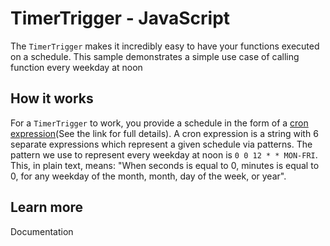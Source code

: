 # TimerTrigger - JavaScript

The `TimerTrigger` makes it incredibly easy to have your functions executed on a schedule. This sample demonstrates a simple use case of calling  function every weekday at noon

## How it works

For a `TimerTrigger` to work, you provide a schedule in the form of a [cron expression](https://en.wikipedia.org/wiki/Cron#CRON_expression)(See the link for full details). A cron expression is a string with 6 separate expressions which represent a given schedule via patterns. The pattern we use to represent every weekday at noon is `0 0 12 * * MON-FRI`. This, in plain text, means: "When seconds is equal to 0, minutes is equal to 0, for any weekday of the month, month, day of the week, or year".

## Learn more

<TODO> Documentation
